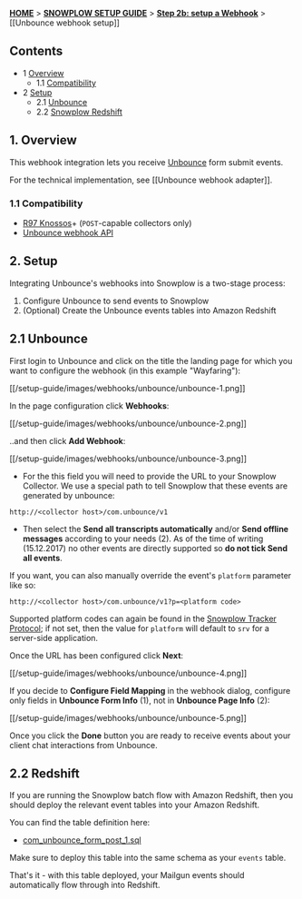 <a name="top" />

[**HOME**](Home) > [**SNOWPLOW SETUP GUIDE**](Setting-up-Snowplow) > [**Step 2b: setup a Webhook**](Setting-up-a-webhook) > [[Unbounce webhook setup]]

## Contents

- 1 [Overview](#overview)
  - 1.1 [Compatibility](#compat)
- 2 [Setup](#setup)
  - 2.1 [Unbounce](#setup-Unbounce)
  - 2.2 [Snowplow Redshift](#setup-redshift)

<a name="overview" />

## 1. Overview

This webhook integration lets you receive [Unbounce][unbounce-website] form submit events.

For the technical implementation, see [[Unbounce webhook adapter]].

<a name="compat" />

### 1.1 Compatibility

* [R97 Knossos][r97]+ (`POST`-capable collectors only)
* [Unbounce webhook API][unbounce-webhooks]

<a name="setup" />

## 2. Setup

Integrating Unbounce's webhooks into Snowplow is a two-stage process:

1. Configure Unbounce to send events to Snowplow
2. (Optional) Create the Unbounce events tables into Amazon Redshift

<a name="setup-Unbounce" />

## 2.1 Unbounce

First login to Unbounce and click on the title the landing page for which you want to configure the webhook (in this example "Wayfaring"):

[[/setup-guide/images/webhooks/unbounce/unbounce-1.png]]

In the page configuration click **Webhooks**:

[[/setup-guide/images/webhooks/unbounce/unbounce-2.png]]

..and then click **Add Webhook**:

[[/setup-guide/images/webhooks/unbounce/unbounce-3.png]]

* For the this field you will need to provide the URL to your Snowplow Collector.  We use a special path to tell Snowplow that these events are generated by unbounce:

```
http://<collector host>/com.unbounce/v1
```

* Then select the **Send all transcripts automatically** and/or **Send offline messages** according to your needs (2). As of the time of writing (15.12.2017) no other events are directly supported so **do not tick Send all events**.

If you want, you can also manually override the event's `platform` parameter like so:

```
http://<collector host>/com.unbounce/v1?p=<platform code>
```

Supported platform codes can again be found in the [Snowplow Tracker Protocol][tracker-protocol]; if not set, then the value for `platform` will default to `srv` for a server-side application.

Once the URL has been configured click **Next**:

[[/setup-guide/images/webhooks/unbounce/unbounce-4.png]]

If you decide to **Configure Field Mapping** in the webhook dialog, configure only fields in **Unbounce Form Info** (1), not in **Unbounce Page Info** (2):

[[/setup-guide/images/webhooks/unbounce/unbounce-5.png]]

Once you click the **Done** button you are ready to receive events about your client chat interactions from Unbounce.

<a name="setup-redshift" />

## 2.2 Redshift

If you are running the Snowplow batch flow with Amazon Redshift, then you should deploy the relevant event tables into your Amazon Redshift.

You can find the table definition here:

* [com_unbounce_form_post_1.sql][com_unbounce_form_post_1-sql]

Make sure to deploy this table into the same schema as your `events` table.

That's it - with this table deployed, your Mailgun events should automatically flow through into Redshift.

[unbounce-website]: https://unbounce.com/
[unbounce-webhooks]: https://documentation.unbounce.com/hc/en-us/articles/203510044-Using-a-Webhook
[r97]: https://github.com/snowplow/snowplow/releases/tag/r97-knossos

[tracker-protocol]: https://github.com/snowplow/snowplow/wiki/snowplow-tracker-protocol#1-common-parameters-platform-and-event-independent

[com_unbounce_form_post_1-sql]: https://github.com/snowplow/iglu-central/blob/master/sql/com.unbounce/form_post_1.sql
